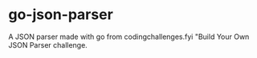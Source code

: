 # go-json-parser
A JSON parser made with go from codingchallenges.fyi "Build Your Own JSON Parser challenge. 
